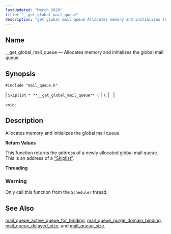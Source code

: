 ```yaml
---
lastUpdated: "March 2020"
title: "__get_global_mail_queue"
description: "get global mail queue Allocates memory and initializes the global mail queue Skiplist get global mail queue void Allocates memory and initializes the global mail queue This function returns the address of a newly allocated global mail queue This is an address of a Section 68 77 Skiplist Only call..."
---
```


<a name="apis.get_global_mail_queue"></a> 
## Name

__get_global_mail_queue — Allocates memory and initializes the global mail queue

## Synopsis

`#include "mail_queue.h"`

| `Skiplist * **__get_global_mail_queue** (` | `)`; |   |

`void`;<a name="idp54510864"></a> 
## Description

Allocates memory and initializes the global mail queue.

**<a name="idp54512096"></a> Return Values**

This function returns the address of a newly allocated global mail queue. This is an address of a [“Skiplist”](/momentum/3/3-api/structs-skiplist).

**<a name="idp54513648"></a> Threading**
### Warning

Only call this function from the `Scheduler` thread.

<a name="idp54515632"></a> 
## See Also

[mail_queue_active_queue_for_binding](/momentum/3/3-api/apis-mail-queue-active-queue-for-binding), [mail_queue_purge_domain_binding](/momentum/3/3-api/apis-mail-queue-purge-domain-binding), [mail_queue_delayed_size](/momentum/3/3-api/apis-mail-queue-delayed-size), and [mail_queue_size](/momentum/3/3-api/apis-mail-queue-size).